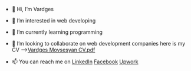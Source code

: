 - 👋 Hi, I’m Vardges
- 👀 I’m interested in web developing
- 🌱 I’m currently learning programming
- 💞️ I’m looking to collaborate on web development companies here is my CV -->[Vardges Movsesyan CV.pdf](https://github.com/ArmSershant/ArmSershant/files/12230485/Vardges.Movsesyan.CV.pdf)

- 📫 You can reach me on <a href="https://www.linkedin.com/in/vardges-movsesyan-668412214">LinkedIn</a> <a href="https://www.facebook.com/ArmSershant">Facebook</a> <a href="https://www.upwork.com/freelancers/~01a2758f384f548d7d">Upwork</a>
<!---
ArmSershant/ArmSershant is a ✨ special ✨ repository because its `README.md` (this file) appears on your GitHub profile.
You can click the Preview link to take a look at your changes.
--->
